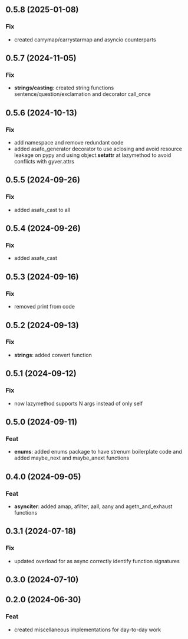 ## 0.5.8 (2025-01-08)

### Fix

- created carrymap/carrystarmap and asyncio counterparts

## 0.5.7 (2024-11-05)

### Fix

- **strings/casting**: created string functions sentence/question/exclamation and decorator call_once

## 0.5.6 (2024-10-13)

### Fix

- add namespace and remove redundant code
- added asafe_generator decorator to use aclosing and avoid resource leakage on pypy and using object.__setattr__ at lazymethod to avoid conflicts with gyver.attrs

## 0.5.5 (2024-09-26)

### Fix

- added asafe_cast to all

## 0.5.4 (2024-09-26)

### Fix

- added asafe_cast

## 0.5.3 (2024-09-16)

### Fix

- removed print from code

## 0.5.2 (2024-09-13)

### Fix

- **strings**: added convert function

## 0.5.1 (2024-09-12)

### Fix

- now lazymethod supports N args instead of only self

## 0.5.0 (2024-09-11)

### Feat

- **enums**: added enums package to have strenum boilerplate code and added maybe_next and maybe_anext functions

## 0.4.0 (2024-09-05)

### Feat

- **asynciter**: added amap, afilter, aall, aany and agetn_and_exhaust functions

## 0.3.1 (2024-07-18)

### Fix

- updated overload for as async correctly identify function signatures

## 0.3.0 (2024-07-10)

## 0.2.0 (2024-06-30)

### Feat

- created miscellaneous implementations for day-to-day work
